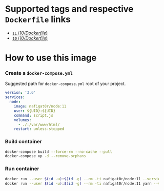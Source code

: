 # Supported tags and respective `Dockerfile` links
-	[`11` (*10/Dockerfile*)](https://github.com/nafigator/docker-library/blob/master/node/11/Dockerfile)
-	[`10` (*10/Dockerfile*)](https://github.com/nafigator/docker-library/blob/master/node/10/Dockerfile)

# How to use this image
### Create a `docker-compose.yml`

Suggested path for `docker-compose.yml` root of your project.
```yaml
version: '3.6'
services:
  node:
    image: nafigat0r/node:11
    user: ${UID}:${UID}
    command: script.js
    volumes:
      - ./:/var/www/html/
    restart: unless-stopped
```
### Build container
```bash
docker-compose build --force-rm --no-cache --pull
docker-compose up -d --remove-orphans
```

### Run container
```bash
docker run --user $(id -u):$(id -g) --rm -ti nafigat0r/node:11 --version
docker run --user $(id -u):$(id -g) --rm -ti nafigat0r/node:11 yarn --version
```

